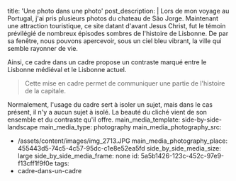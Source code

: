 title: 'Une photo dans une photo'
post_description: |
  Lors de mon voyage au Portugal, j'ai pris plusieurs photos du chateau de São Jorge. Maintenant une attraction touristique, ce site datant d'avant Jesus Christ, fut le témoin prévilégié de nombreux épisodes sombres de l'histoire de Lisbonne. De par sa fenêtre, nous pouvons apercevoir, sous un ciel bleu vibrant, la ville qui semble rayonner de vie.
  
  Ainsi, ce cadre dans un cadre propose un contraste marqué entre le Lisbonne médiéval et le Lisbonne actuel.
  
  > Cette mise en cadre permet de communiquer une partie de l'histoire de la capitale.
  
  Normalement, l'usage du cadre sert à isoler un sujet, mais dans le cas présent, il n'y a aucun sujet à isolé. La beauté du cliché vient de son ensemble et du contraste qu'il offre.
main_media_template: side-by-side-landscape
main_media_type: photography
main_media_photography_src:
  - /assets/content/images/img_2713.JPG
main_media_photography_place: 455443d5-74c5-4c57-95dc-c1e8e52ea5fd
side_by_side_media_size: large
side_by_side_media_frame: none
id: 5a5b1426-123c-452c-97e9-f13cff1f9f0e
tags:
  - cadre-dans-un-cadre
